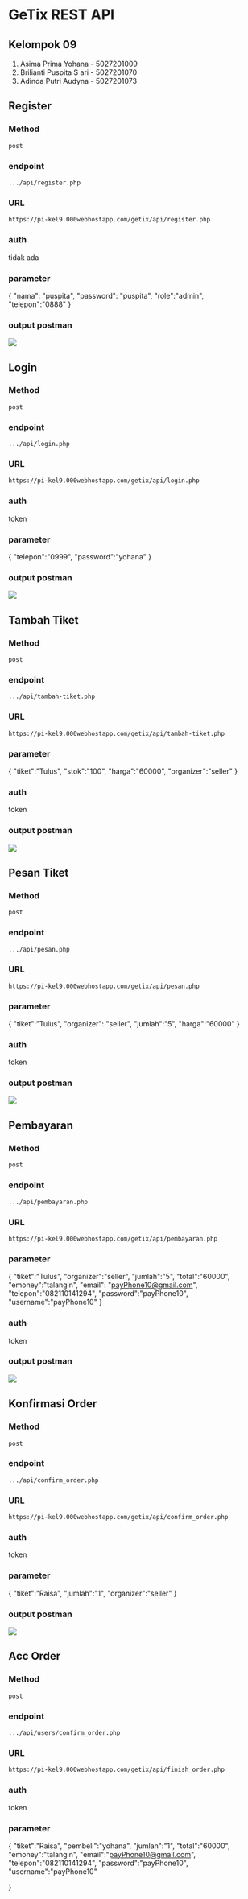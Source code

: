 # GeTix REST API

## Kelompok 09
1. Asima Prima Yohana - 5027201009
2. Brilianti Puspita S ari - 5027201070
3. Adinda Putri Audyna - 5027201073

## Register

### Method
`post`

### endpoint
`.../api/register.php`

### URL
`https://pi-kel9.000webhostapp.com/getix/api/register.php`

### auth
tidak ada 

### parameter 
{
"nama": "puspita",
"password": "puspita",
"role":"admin",
"telepon":"0888"
}

### output postman
![](getix/register.jpg)



## Login

### Method
`post`

### endpoint
`.../api/login.php`

### URL
`https://pi-kel9.000webhostapp.com/getix/api/login.php`

### auth
token 

### parameter 
{
    "telepon":"0999",
    "password":"yohana"
}

### output postman
![](getix/login.jpg)



## Tambah Tiket

### Method
`post`

### endpoint
`.../api/tambah-tiket.php`

### URL
`https://pi-kel9.000webhostapp.com/getix/api/tambah-tiket.php`

### parameter 
{
    "tiket":"Tulus",
    "stok":"100",
    "harga":"60000",
    "organizer":"seller"
}

### auth 
token

### output postman
![](getix/tambah-tiket.jpg)



## Pesan Tiket

### Method
`post`

### endpoint
`.../api/pesan.php`

### URL
`https://pi-kel9.000webhostapp.com/getix/api/pesan.php`

### parameter 
{
    "tiket":"Tulus",
    "organizer": "seller",
    "jumlah":"5",
    "harga":"60000"
}

### auth 
token

### output postman
![](getix/pesan.jpg)



## Pembayaran

### Method
`post`

### endpoint
`.../api/pembayaran.php`

### URL
`https://pi-kel9.000webhostapp.com/getix/api/pembayaran.php`

### parameter 
{
    "tiket":"Tulus",
    "organizer":"seller",
    "jumlah":"5",
    "total":"60000",
    "emoney":"talangin",
    "email": "payPhone10@gmail.com",
    "telepon":"082110141294",
    "password":"payPhone10",
    "username":"payPhone10"
}

### auth 
token

### output postman
![](getix/pembayaran.jpg)



## Konfirmasi Order

### Method
`post`

### endpoint
`.../api/confirm_order.php`

### URL
`https://pi-kel9.000webhostapp.com/getix/api/confirm_order.php`

### auth
token

### parameter 
{
    "tiket":"Raisa",
    "jumlah":"1",
    "organizer":"seller"
}

### output postman
![](getix/konfirmasi-order.jpg)



## Acc Order

### Method
`post`

### endpoint
`.../api/users/confirm_order.php`

### URL
`https://pi-kel9.000webhostapp.com/getix/api/finish_order.php`

### auth
token

### parameter 
{
    "tiket":"Raisa",
    "pembeli":"yohana",
    "jumlah":"1",
    "total":"60000",
    "emoney":"talangin",
    "email":"payPhone10@gmail.com",
    "telepon":"082110141294",
    "password":"payPhone10",
    "username":"payPhone10"

}


